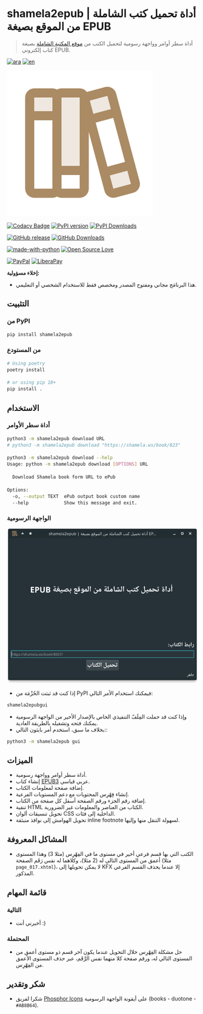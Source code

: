 # shamela2epub | أداة تحميل كتب الشاملة من الموقع بصيغة EPUB

> أداة سطر أوامر وواجهة رسومية لتحميل الكتب من [موقع المكتبة الشاملة](https://shamela.ws) بصيغة كتاب إلكتروني EPUB.

[![ara](https://img.shields.io/badge/README-Arabic-AB8B64.svg)](README.ar.md)
[![en](https://img.shields.io/badge/README-English-AB8B64.svg)](README.md)

![logo](shamela2epub/assets/books-duotone.svg)

[![Codacy Badge](https://app.codacy.com/project/badge/Grade/901b1123964c4468a88b0cfcde9147fe)](https://www.codacy.com/gh/yshalsager/shamela2epub/dashboard?utm_source=github.com&amp;utm_medium=referral&amp;utm_content=yshalsager/shamela2epub&amp;utm_campaign=Badge_Grade)
[![PyPI version](https://badge.fury.io/py/shamela2epub.svg)](https://pypi.org/project/shamela2epub/)
[![PyPI Downloads](https://static.pepy.tech/personalized-badge/shamela2epub?period=total\&units=international_system\&left_color=grey\&right_color=blue\&left_text=Total%20Downloads%20\(PyPI\))](https://pepy.tech/project/shamela2epub)

[![GitHub release](https://img.shields.io/github/release/yshalsager/shamela2epub.svg)](https://github.com/yshalsager/shamela2epub/releases/)
[![GitHub Downloads](https://img.shields.io/github/downloads/yshalsager/shamela2epub/total.svg)](https://github.com/yshalsager/shamela2epub/releases/latest)

[![made-with-python](https://img.shields.io/badge/Made%20with-Python%203-3776AB?style=flat\&labelColor=3776AB\&logo=python\&logoColor=white\&link=https://www.python.org/)](https://www.python.org/)
[![Open Source Love](https://badges.frapsoft.com/os/v1/open-source.svg?v=103)](https://github.com/ellerbrock/open-source-badges/)

[![PayPal](https://img.shields.io/badge/PayPal-Donate-00457C?style=flat\&labelColor=00457C\&logo=PayPal\&logoColor=white\&link=https://www.paypal.me/yshalsager)](https://www.paypal.me/yshalsager)
[![LiberaPay](https://img.shields.io/badge/Liberapay-Support-F6C915?style=flat\&labelColor=F6C915\&logo=Liberapay\&logoColor=white\&link=https://liberapay.com/yshalsager)](https://liberapay.com/yshalsager)

**إخلاء مسؤولية:**

*   هذا البرنامَج مجاني ومفتوح المصدر ومخصص فقط للاستخدام الشخصي أو التعليمي.

## التثبيت

### من PyPI

```bash
pip install shamela2epub
```

### من المستودع

```bash
# Using poetry
poetry install

# or using pip 18+
pip install .
```

## الاستخدام

### أداة سطر الأوامر

```bash
python3 -m shamela2epub download URL
# python3 -m shamela2epub download "https://shamela.ws/book/823"

python3 -m shamela2epub download --help
Usage: python -m shamela2epub download [OPTIONS] URL

  Download Shamela book form URL to ePub

Options:
  -o, --output TEXT  ePub output book custom name
  --help             Show this message and exit.
```

### الواجهة الرسومية

![gui](gui.png)

*   إذا كنت قد ثبتت الحُزْمَة من PyPI فيمكنك استخدام الأمر التالي:

```bash
shamela2epubgui
```

*   وإذا كنت قد حملت المِلَفّ التنفيذي الخاص بالإصدار الأخير من الواجهة الرسومية يمكنك فتحه وتشغيله بالطريقة العادية.
*   بخلاف ما سبق، استخدم أمر بايثون التالي::

```bash
python3 -m shamela2epub gui
```

## الميزات

*   أداة سطر أوامر وواجهة رسومية.
*   إنشاء كتاب [EPUB3](https://www.w3.org/publishing/epub3/epub-spec.html) عربي قياسي.
*   إضافة صفحة لمعلومات الكتاب.
*   إنشاء فِهْرِس المحتويات مع دعم المستويات الفرعية.
*   إضافة رقم الجزء ورقم الصفحة أسفل كل صفحة من الكتاب.
*   تنقية HTML الكتاب من العناصر والمعلومات غير الضرورية.
*   تحويل تنسيقات ألوان CSS الداخلية إلى فئات.
*   تحويل الهوامش إلى نوافذ منبثقة inline footnote لسهولة التنقل منها وإليها.

## المشاكل المعروفة

*   الكتب التي بها قسم فرعي أخير في مستوى ما في الفِهْرِس (مثلا 3) وهذا المستوى أعمق من المستوى التالي له (2 مثلا)، وكلاهما له نفس رَقَم الصفحة (مثلا `page_017.xhtml`)، لا يمكن تحويلها إلى KFX إلا عندما يحذف القسم الفرعي المذكور.

## قائمة المهام

### التالية

*   أخبرني أنت :)

### المحتملة

*   حل مشكلة الفِهْرِس خلال التحويل عندما يكون آخر قسم ذو مستوى أعمق من المستوى التالي له، ورقم صفحة كلا منهما نفس الرَّقَم، عبر حذف المستوى الأعمق من الفِهْرِس.

## شكر وتقدير

*   شكرا لفريق [Phosphor Icons](https://phosphoricons.com/) على أيقونة الواجهة الرسومية (books - duotone - `#AB8B64`).
